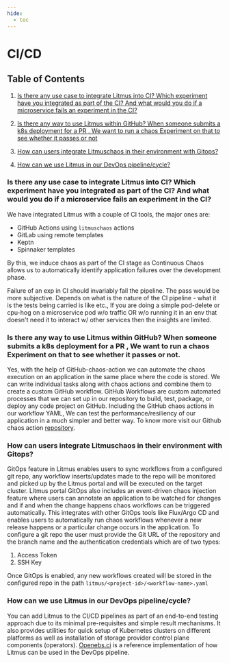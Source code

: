 ```yaml
---
hide:
  - toc
---
```

# CI/CD

## Table of Contents

1. [Is there any use case to integrate Litmus into CI? Which experiment have you integrated as part of the CI? And what would you do if a microservice fails an experiment in the CI?](#is-there-any-use-case-to-integrate-litmus-into-ci-which-experiment-have-you-integrated-as-part-of-the-ci-and-what-would-you-do-if-a-microservice-fails-an-experiment-in-the-ci)

1. [Is there any way to use Litmus within GitHub? When someone submits a k8s deployment for a PR , We want to run a chaos Experiment on that to see whether it passes or not](#is-there-any-way-to-use-litmus-within-github-when-someone-submits-a-k8s-deployment-for-a-pr-we-want-to-run-a-chaos-experiment-on-that-to-see-whether-it-passes-or-not)

1. [How can users integrate Litmuschaos in their environment with Gitops?](#how-can-users-integrate-litmuschaos-in-their-environment-with-gitops)

1. [How can we use Litmus in our DevOps pipeline/cycle?](#how-can-we-use-litmus-in-our-devops-pipelinecycle)

### Is there any use case to integrate Litmus into CI? Which experiment have you integrated as part of the CI? And what would you do if a microservice fails an experiment in the CI?

We have integrated Litmus with a couple of CI tools, the major ones are:

- GitHub Actions using `litmuschaos` actions
- GitLab using remote templates
- Keptn
- Spinnaker templates

By this, we induce chaos as part of the CI stage as Continuous Chaos allows us to automatically identify application failures over the development phase.

Failure of an exp in CI should invariably fail the pipeline. The pass would be more subjective. Depends on what is the nature of the CI pipeline - what it is the tests being carried is like etc., If you are doing a simple pod-delete or cpu-hog on a microservice pod w/o traffic OR w/o running it in an env that doesn't need it to interact w/ other services then the insights are limited.

### Is there any way to use Litmus within GitHub? When someone submits a k8s deployment for a PR , We want to run a chaos Experiment on that to see whether it passes or not.

Yes, with the help of GitHub-chaos-action we can automate the chaos execution on an application in the same place where the code is stored. We can write individual tasks along with chaos actions and combine them to create a custom GitHub workflow. GitHub Workflows are custom automated processes that we can set up in our repository to build, test, package, or deploy any code project on GitHub. Including the GitHub chaos actions in our workflow YAML, We can test the performance/resiliency of our application in a much simpler and better way. To know more visit our Github chaos action [repository](https://github.com/litmuschaos/github-chaos-actions).

### How can users integrate Litmuschaos in their environment with Gitops?

GitOps feature in Litmus enables users to sync workflows from a configured git repo, any workflow inserts/updates made to the repo will be monitored and picked up by the Litmus portal and will be executed on the target cluster. Litmus portal GitOps also includes an event-driven chaos injection feature where users can annotate an application to be watched for changes and if and when the change happens chaos workflows can be triggered automatically. This integrates with other GitOps tools like Flux/Argo CD and enables users to automatically run chaos workflows whenever a new release happens or a particular change occurs in the application. To configure a git repo the user must provide the Git URL of the repository and the branch name and the authentication credentials which are of two types:

  1. Access Token
  1. SSH Key

Once GitOps is enabled, any new workflows created will be stored in the configured repo in the path `litmus/<project-id>/<workflow-name>.yaml`

### How can we use Litmus in our DevOps pipeline/cycle?

You can add Litmus to the CI/CD pipelines as part of an end-to-end testing approach due to its minimal pre-requisites and simple result mechanisms. It also provides utilities for quick setup of Kubernetes clusters on different platforms as well as installation of storage provider control plane components (operators). [Openebs.ci](https://openebs.ci/home) is a reference implementation of how Litmus can be used in the DevOps pipeline.
